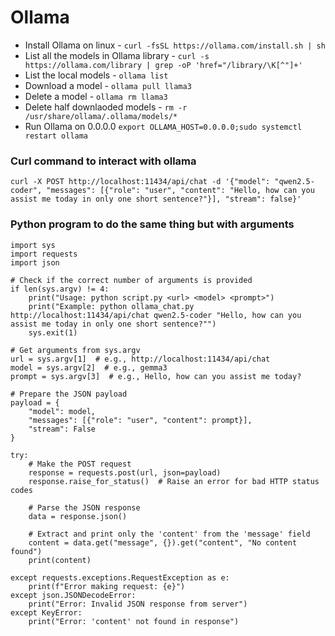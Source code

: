 # Ollama
- Install Ollama on linux - ```curl -fsSL https://ollama.com/install.sh | sh```
- List all the models in Ollama library -     ```curl -s https://ollama.com/library | grep -oP 'href="/library/\K[^"]+'```
- List the local models - ```ollama list```
- Download a model - ```ollama pull llama3```
- Delete a model - ```ollama rm llama3```
- Delete half downlaoded models - ```rm -r /usr/share/ollama/.ollama/models/*```
- Run Ollama on 0.0.0.0 ```export OLLAMA_HOST=0.0.0.0;sudo systemctl restart ollama``` 

### Curl command to interact with ollama
```
curl -X POST http://localhost:11434/api/chat -d '{"model": "qwen2.5-coder", "messages": [{"role": "user", "content": "Hello, how can you assist me today in only one short sentence?"}], "stream": false}'
```

### Python program to do the same thing but with arguments 
```
import sys
import requests
import json

# Check if the correct number of arguments is provided
if len(sys.argv) != 4:
    print("Usage: python script.py <url> <model> <prompt>")
    print("Example: python ollama_chat.py http://localhost:11434/api/chat qwen2.5-coder "Hello, how can you assist me today in only one short sentence?"")
    sys.exit(1)

# Get arguments from sys.argv
url = sys.argv[1]  # e.g., http://localhost:11434/api/chat
model = sys.argv[2]  # e.g., gemma3
prompt = sys.argv[3]  # e.g., Hello, how can you assist me today?

# Prepare the JSON payload
payload = {
    "model": model,
    "messages": [{"role": "user", "content": prompt}],
    "stream": False
}

try:
    # Make the POST request
    response = requests.post(url, json=payload)
    response.raise_for_status()  # Raise an error for bad HTTP status codes

    # Parse the JSON response
    data = response.json()

    # Extract and print only the 'content' from the 'message' field
    content = data.get("message", {}).get("content", "No content found")
    print(content)

except requests.exceptions.RequestException as e:
    print(f"Error making request: {e}")
except json.JSONDecodeError:
    print("Error: Invalid JSON response from server")
except KeyError:
    print("Error: 'content' not found in response")

```
